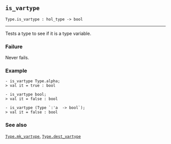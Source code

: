 ## `is_vartype`

``` hol4
Type.is_vartype : hol_type -> bool
```

------------------------------------------------------------------------

Tests a type to see if it is a type variable.

### Failure

Never fails.

### Example

``` hol4
- is_vartype Type.alpha;
> val it = true : bool

- is_vartype bool;
> val it = false : bool

- is_vartype (Type `:'a  -> bool`);
> val it = false : bool
```

### See also

[`Type.mk_vartype`](#Type.mk_vartype),
[`Type.dest_vartype`](#Type.dest_vartype)
